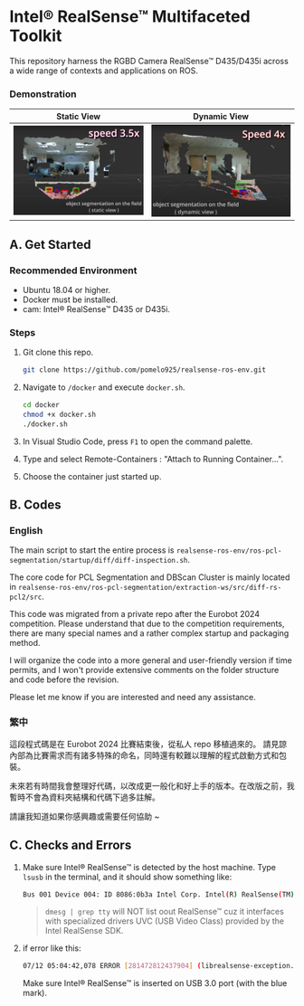 # Intel® RealSense™ Multifaceted Toolkit

This repository harness the RGBD Camera RealSense™ D435/D435i across a wide range of contexts and applications on ROS.

### Demonstration

|      Static View     |      Dynamic View      |
|:--------------------:|:----------------------:|
| [![static](docs/static-view.png)](https://youtu.be/AulwKrzP8cg?si=nGgHpC9bgyvMGtC9) | [![alt text](docs/dynamic-view.png)](https://www.youtube.com/watch?v=scDBoZmQeG4) |




## A. Get Started

### Recommended Environment
* Ubuntu 18.04 or higher. 
* Docker must be installed.
* cam: Intel® RealSense™ D435 or D435i.

 
### Steps
1. Git clone this repo.

    ```bash
    git clone https://github.com/pomelo925/realsense-ros-env.git
    ```

2. Navigate to `/docker` and execute `docker.sh`.

    ```bash
    cd docker
    chmod +x docker.sh
    ./docker.sh
    ```

3. In Visual Studio Code, press `F1` to open the command palette.

4. Type and select Remote-Containers : "Attach to Running Container...".

5. Choose the container just started up.


## B. Codes
### English
The main script to start the entire process is `realsense-ros-env/ros-pcl-segmentation/startup/diff/diff-inspection.sh`. 

The core code for PCL Segmentation and DBScan Cluster is mainly located in `realsense-ros-env/ros-pcl-segmentation/extraction-ws/src/diff-rs-pcl2/src`.

This code was migrated from a private repo after the Eurobot 2024 competition. Please understand that due to the competition requirements, there are many special names and a rather complex startup and packaging method.

I will organize the code into a more general and user-friendly version if time permits, and I won't provide extensive comments on the folder structure and code before the revision.

Please let me know if you are interested and need any assistance.

### 繁中

這段程式碼是在 Eurobot 2024 比賽結束後，從私人 repo 移植過來的。
請見諒內部為比賽需求而有諸多特殊的命名，同時還有較難以理解的程式啟動方式和包裝。

未來若有時間我會整理好代碼，以改成更一般化和好上手的版本。在改版之前，我暫時不會為資料夾結構和代碼下過多註解。

請讓我知道如果你感興趣或需要任何協助 ~










## C. Checks and Errors
1. Make sure Intel® RealSense™ is detected by the host machine.
    Type `lsusb` in the terminal, and it should show something like:

    ```bash
    Bus 001 Device 004: ID 8086:0b3a Intel Corp. Intel(R) RealSense(TM) Depth Camera 435i
    ```

    >`dmesg | grep tty` will NOT list oout RealSense™ cuz it interfaces with specialized drivers UVC (USB Video Class) provided by the Intel RealSense SDK.

1. if error like this:
    ```bash
    07/12 05:04:42,078 ERROR [281472812437904] (librealsense-exception.h:52) xioctl(VIDIOC_G_CTRL) failed Last Error: Connection timed out
    ```
    Make sure Intel® RealSense™ is inserted on USB 3.0 port (with the blue mark).
